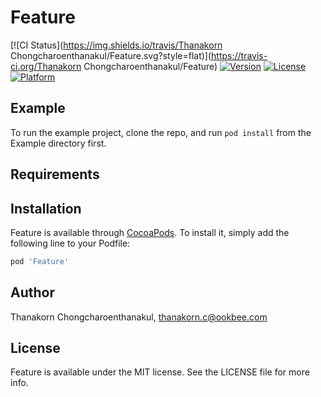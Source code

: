 # Feature

[![CI Status](https://img.shields.io/travis/Thanakorn Chongcharoenthanakul/Feature.svg?style=flat)](https://travis-ci.org/Thanakorn Chongcharoenthanakul/Feature)
[![Version](https://img.shields.io/cocoapods/v/Feature.svg?style=flat)](https://cocoapods.org/pods/Feature)
[![License](https://img.shields.io/cocoapods/l/Feature.svg?style=flat)](https://cocoapods.org/pods/Feature)
[![Platform](https://img.shields.io/cocoapods/p/Feature.svg?style=flat)](https://cocoapods.org/pods/Feature)

## Example

To run the example project, clone the repo, and run `pod install` from the Example directory first.

## Requirements

## Installation

Feature is available through [CocoaPods](https://cocoapods.org). To install
it, simply add the following line to your Podfile:

```ruby
pod 'Feature'
```

## Author

Thanakorn Chongcharoenthanakul, thanakorn.c@ookbee.com

## License

Feature is available under the MIT license. See the LICENSE file for more info.
